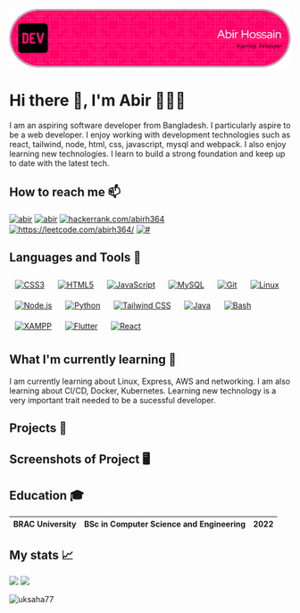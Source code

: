 ![Header](./abir-header-image.png)

# Hi there 👋, I'm Abir 🧑🏾‍💻

I am an aspiring software developer from Bangladesh. I particularly aspire to be a web developer. I enjoy working with development technologies such as react, tailwind, node, html, css, javascript, mysql and webpack. I also enjoy learning new technologies. I learn to build a strong foundation and keep up to date with the latest tech.

## How to reach me 📫
<p align="left">
<a href="https://www.linkedin.com/in/abir-hossain-8b57b9174/" target="blank"><img align="center" src="https://raw.githubusercontent.com/rahuldkjain/github-profile-readme-generator/master/src/images/icons/Social/linked-in-alt.svg" alt="abir" height="30" width="40" /></a>
<a href="https://www.facebook.com/abir.hossain.364/" target="blank"><img align="center" src="https://raw.githubusercontent.com/rahuldkjain/github-profile-readme-generator/master/src/images/icons/Social/facebook.svg" alt="abir" height="30" width="40" /></a>
<a href="https://www.hackerrank.com/hackerrank.com/abirh364" target="blank"><img align="center" src="https://raw.githubusercontent.com/rahuldkjain/github-profile-readme-generator/master/src/images/icons/Social/hackerrank.svg" alt="hackerrank.com/abirh364" height="30" width="40" /></a>
<a href="https://www.leetcode.com/https://leetcode.com/abirh364/" target="blank"><img align="center" src="https://raw.githubusercontent.com/rahuldkjain/github-profile-readme-generator/master/src/images/icons/Social/leet-code.svg" alt="https://leetcode.com/abirh364/" height="30" width="40" /></a>
<a href="#" target="blank"><img align="center" src="https://raw.githubusercontent.com/rahuldkjain/github-profile-readme-generator/master/src/images/icons/Social/discord.svg" alt="#" height="30" width="40" /></a>
</p>

## Languages and Tools 🚀
<div>  
  <a href="https://www.w3schools.com/css/" target="_blank"><img style="margin: 10px" src="https://profilinator.rishav.dev/skills-assets/css3-original-wordmark.svg" alt="CSS3" height="40" /></a>  
  <a href="https://en.wikipedia.org/wiki/HTML5" target="_blank"><img style="margin: 10px" src="https://profilinator.rishav.dev/skills-assets/html5-original-wordmark.svg" alt="HTML5" height="40" /></a>  
  <a href="https://www.javascript.com/" target="_blank"><img style="margin: 10px" src="https://profilinator.rishav.dev/skills-assets/javascript-original.svg" alt="JavaScript" height="40" /></a> 
  <a href="https://www.mysql.com/" target="_blank"><img style="margin: 10px" src="https://profilinator.rishav.dev/skills-assets/mysql-original-wordmark.svg" alt="MySQL" height="40" /></a>  
  <a href="https://github.com/" target="_blank"><img style="margin: 10px" src="https://profilinator.rishav.dev/skills-assets/git-scm-icon.svg" alt="Git" height="40" /></a>  
  <a href="https://www.linux.org/" target="_blank"><img style="margin: 10px" src="https://profilinator.rishav.dev/skills-assets/linux-original.svg" alt="Linux" height="40" /></a>  
  <a href="https://nodejs.org/" target="_blank"><img style="margin: 10px" src="https://profilinator.rishav.dev/skills-assets/nodejs-original-wordmark.svg" alt="Node.js" height="40" /></a>  
  <a href="https://www.python.org/" target="_blank"><img style="margin: 10px" src="https://profilinator.rishav.dev/skills-assets/python-original.svg" alt="Python" height="40" /></a>  
  <a href="https://www.tailwindcss.com/" target="_blank"><img style="margin: 10px" src="https://profilinator.rishav.dev/skills-assets/tailwindcss.svg" alt="Tailwind CSS" height="40" /></a>  
  <a href="https://www.java.com/" target="_blank"><img style="margin: 10px" src="https://profilinator.rishav.dev/skills-assets/java-original-wordmark.svg" alt="Java" height="40" /></a>  
  <a href="https://www.gnu.org/software/bash/" target="_blank"><img style="margin: 10px" src="https://profilinator.rishav.dev/skills-assets/gnu_bash-icon.svg" alt="Bash" height="40" /></a>  
  <a href="https://www.apachefriends.org/" target="_blank"><img style="margin: 10px" src="https://profilinator.rishav.dev/skills-assets/xampp.png" alt="XAMPP" height="40" /></a>  
  <a href="https://flutter.dev/" target="_blank"><img style="margin: 10px" src="https://profilinator.rishav.dev/skills-assets/flutterio-icon.svg" alt="Flutter" height="40" /></a>  
  <a href="https://reactjs.org/" target="_blank"><img style="margin: 10px" src="https://profilinator.rishav.dev/skills-assets/react-original-wordmark.svg" alt="React" height="40" /></a>  
</div>  

## What I'm currently learning 🧠
I am currently learning about Linux, Express, AWS and networking. I am also learning about CI/CD, Docker, Kubernetes. Learning new technology is a very important trait needed to be a sucessful developer.

## Projects 🌟

## Screenshots of Project 🖥️

## Education 🎓
| BRAC University | BSc in Computer Science and Engineering | 2022 | 
|-----------------|-----------------------------------------|----- |

## My stats 📈

<img height="137px" src="https://github-readme-stats.vercel.app/api/top-langs/?username=abir364&hide_title=true&layout=compact&langs_count=6&theme=tokyonight" /><!-- wi*quL3fcV -->
<img height="137px" src="https://github-readme-stats.vercel.app/api?username=abir364&hide_title=true&show_icons=true&include_all_commits=true&count_private=true&line_height=21&theme=tokyonight" />

<p align="left"> <img height="30px" src="https://komarev.com/ghpvc/?username=abir364&label=Profile%20views&color=0e75b6&style=flat" alt="uksaha77" /> </p>

